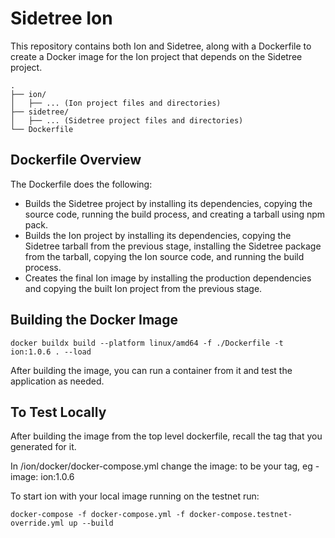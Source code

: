 # Sidetree Ion
This repository contains both Ion and Sidetree, along with a Dockerfile to create a Docker image for the Ion project that depends on the Sidetree project.

```
.
├── ion/
│   ├── ... (Ion project files and directories)
├── sidetree/
│   ├── ... (Sidetree project files and directories)
└── Dockerfile
```

## Dockerfile Overview
The Dockerfile does the following:

* Builds the Sidetree project by installing its dependencies, copying the source code, running the build process, and creating a tarball using npm pack.
* Builds the Ion project by installing its dependencies, copying the Sidetree tarball from the previous stage, installing the Sidetree package from the tarball, copying the Ion source code, and running the build process.
* Creates the final Ion image by installing the production dependencies and copying the built Ion project from the previous stage.



## Building the Docker Image
```
docker buildx build --platform linux/amd64 -f ./Dockerfile -t ion:1.0.6 . --load
```

After building the image, you can run a container from it and test the application as needed.

## To Test Locally

After building the image from the top level dockerfile, recall the tag that you generated for it.

In /ion/docker/docker-compose.yml change the image: to be your tag, eg - image: ion:1.0.6

To start ion with your local image running on the testnet run:
```
docker-compose -f docker-compose.yml -f docker-compose.testnet-override.yml up --build
```



